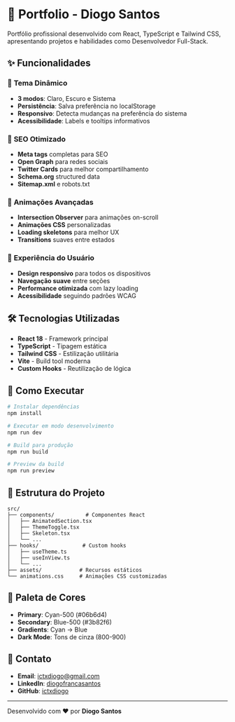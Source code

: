 # 🚀 Portfolio - Diogo Santos

Portfólio profissional desenvolvido com React, TypeScript e Tailwind CSS, apresentando projetos e habilidades como Desenvolvedor Full-Stack.

## ✨ Funcionalidades

### 🎨 **Tema Dinâmico**

- **3 modos**: Claro, Escuro e Sistema
- **Persistência**: Salva preferência no localStorage
- **Responsivo**: Detecta mudanças na preferência do sistema
- **Acessibilidade**: Labels e tooltips informativos

### 🎯 **SEO Otimizado**

- **Meta tags** completas para SEO
- **Open Graph** para redes sociais
- **Twitter Cards** para melhor compartilhamento
- **Schema.org** structured data
- **Sitemap.xml** e robots.txt

### 🎪 **Animações Avançadas**

- **Intersection Observer** para animações on-scroll
- **Animações CSS** personalizadas
- **Loading skeletons** para melhor UX
- **Transitions** suaves entre estados

### 📱 **Experiência do Usuário**

- **Design responsivo** para todos os dispositivos
- **Navegação suave** entre seções
- **Performance otimizada** com lazy loading
- **Acessibilidade** seguindo padrões WCAG

## 🛠 **Tecnologias Utilizadas**

- **React 18** - Framework principal
- **TypeScript** - Tipagem estática
- **Tailwind CSS** - Estilização utilitária
- **Vite** - Build tool moderna
- **Custom Hooks** - Reutilização de lógica

## 🚀 **Como Executar**

```bash
# Instalar dependências
npm install

# Executar em modo desenvolvimento
npm run dev

# Build para produção
npm run build

# Preview da build
npm run preview
```

## 📂 **Estrutura do Projeto**

```
src/
├── components/          # Componentes React
│   ├── AnimatedSection.tsx
│   ├── ThemeToggle.tsx
│   ├── Skeleton.tsx
│   └── ...
├── hooks/              # Custom hooks
│   ├── useTheme.ts
│   ├── useInView.ts
│   └── ...
├── assets/            # Recursos estáticos
└── animations.css     # Animações CSS customizadas
```

## 🎨 **Paleta de Cores**

- **Primary**: Cyan-500 (#06b6d4)
- **Secondary**: Blue-500 (#3b82f6)
- **Gradients**: Cyan → Blue
- **Dark Mode**: Tons de cinza (800-900)

## 📧 **Contato**

- **Email**: ictxdiogo@gmail.com
- **LinkedIn**: [diogofrancasantos](https://www.linkedin.com/in/diogofrancasantos/)
- **GitHub**: [ictxdiogo](https://github.com/ictxdiogo)

---

Desenvolvido com ❤️ por **Diogo Santos**
